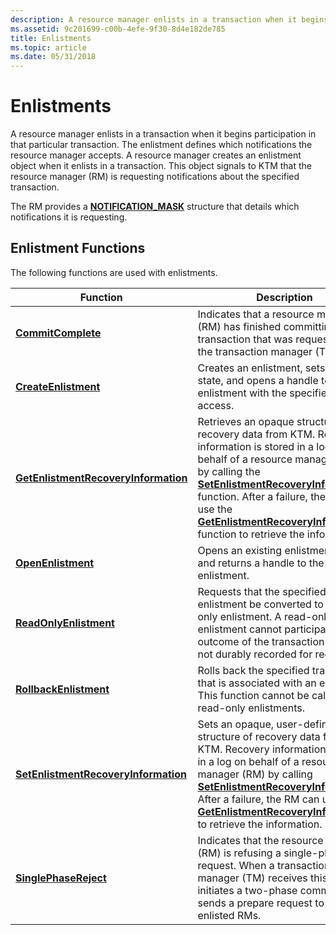 ```yaml
---
description: A resource manager enlists in a transaction when it begins participation in that particular transaction.
ms.assetid: 9c201699-c00b-4efe-9f30-8d4e182de785
title: Enlistments
ms.topic: article
ms.date: 05/31/2018
---
```


# Enlistments

A resource manager enlists in a transaction when it begins participation in that particular transaction. The enlistment defines which notifications the resource manager accepts. A resource manager creates an enlistment object when it enlists in a transaction. This object signals to KTM that the resource manager (RM) is requesting notifications about the specified transaction.

The RM provides a [**NOTIFICATION\_MASK**](notification-mask.md) structure that details which notifications it is requesting.

## Enlistment Functions

The following functions are used with enlistments.



| Function                                                                          | Description                                                                                                                                                                                                                                                                                                                                                                                             |
|-----------------------------------------------------------------------------------|---------------------------------------------------------------------------------------------------------------------------------------------------------------------------------------------------------------------------------------------------------------------------------------------------------------------------------------------------------------------------------------------------------|
| [**CommitComplete**](/windows/desktop/api/Ktmw32/nf-ktmw32-commitcomplete)                                          | Indicates that a resource manager (RM) has finished committing a transaction that was requested by the transaction manager (TM).                                                                                                                                                                                                                                                                        |
| [**CreateEnlistment**](/windows/desktop/api/KtmW32/nf-ktmw32-createenlistment)                                      | Creates an enlistment, sets its initial state, and opens a handle to the enlistment with the specified access.                                                                                                                                                                                                                                                                                          |
| [**GetEnlistmentRecoveryInformation**](/windows/desktop/api/Ktmw32/nf-ktmw32-getenlistmentrecoveryinformation) | Retrieves an opaque structure of recovery data from KTM. Recovery information is stored in a log on behalf of a resource manager (RM) by calling the [**SetEnlistmentRecoveryInformation**](/windows/desktop/api/Ktmw32/nf-ktmw32-setenlistmentrecoveryinformation) function. After a failure, the RM can use the [**GetEnlistmentRecoveryInformation**](/windows/desktop/api/Ktmw32/nf-ktmw32-getenlistmentrecoveryinformation) function to retrieve the information. |
| [**OpenEnlistment**](/windows/desktop/api/Ktmw32/nf-ktmw32-openenlistment)                                          | Opens an existing enlistment object, and returns a handle to the enlistment.                                                                                                                                                                                                                                                                                                                            |
| [**ReadOnlyEnlistment**](/windows/desktop/api/Ktmw32/nf-ktmw32-readonlyenlistment)                                  | Requests that the specified enlistment be converted to a read-only enlistment. A read-only enlistment cannot participate in the outcome of the transaction and is not durably recorded for recovery.                                                                                                                                                                                                    |
| [**RollbackEnlistment**](/windows/desktop/api/Ktmw32/nf-ktmw32-rollbackenlistment)                                  | Rolls back the specified transaction that is associated with an enlistment. This function cannot be called for read-only enlistments.                                                                                                                                                                                                                                                                   |
| [**SetEnlistmentRecoveryInformation**](/windows/desktop/api/Ktmw32/nf-ktmw32-setenlistmentrecoveryinformation)      | Sets an opaque, user-defined structure of recovery data from KTM. Recovery information is stored in a log on behalf of a resource manager (RM) by calling [**SetEnlistmentRecoveryInformation**](/windows/desktop/api/Ktmw32/nf-ktmw32-setenlistmentrecoveryinformation). After a failure, the RM can use [**GetEnlistmentRecoveryInformation**](/windows/desktop/api/Ktmw32/nf-ktmw32-getenlistmentrecoveryinformation) to retrieve the information.                  |
| [**SinglePhaseReject**](/windows/desktop/api/Ktmw32/nf-ktmw32-singlephasereject)                                    | Indicates that the resource manager (RM) is refusing a single-phase request. When a transaction manager (TM) receives this call, it initiates a two-phase commit and sends a prepare request to all enlisted RMs.                                                                                                                                                                                       |



 

 

 



